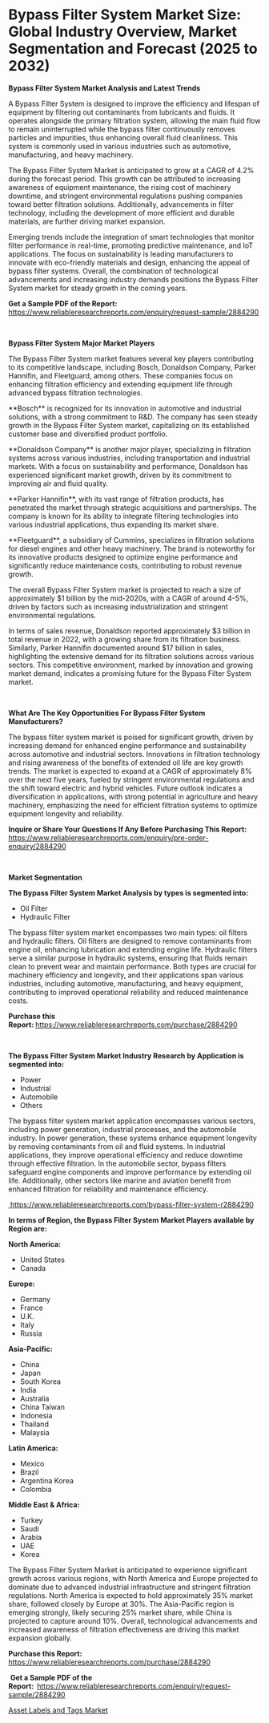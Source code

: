 <p><h1>Bypass Filter System Market Size: Global Industry Overview, Market Segmentation and Forecast (2025 to 2032)</h1></p><p><strong>Bypass Filter System Market Analysis and Latest Trends</strong></p>
<p><p>A Bypass Filter System is designed to improve the efficiency and lifespan of equipment by filtering out contaminants from lubricants and fluids. It operates alongside the primary filtration system, allowing the main fluid flow to remain uninterrupted while the bypass filter continuously removes particles and impurities, thus enhancing overall fluid cleanliness. This system is commonly used in various industries such as automotive, manufacturing, and heavy machinery.</p><p>The Bypass Filter System Market is anticipated to grow at a CAGR of 4.2% during the forecast period. This growth can be attributed to increasing awareness of equipment maintenance, the rising cost of machinery downtime, and stringent environmental regulations pushing companies toward better filtration solutions. Additionally, advancements in filter technology, including the development of more efficient and durable materials, are further driving market expansion. </p><p>Emerging trends include the integration of smart technologies that monitor filter performance in real-time, promoting predictive maintenance, and IoT applications. The focus on sustainability is leading manufacturers to innovate with eco-friendly materials and design, enhancing the appeal of bypass filter systems. Overall, the combination of technological advancements and increasing industry demands positions the Bypass Filter System market for steady growth in the coming years.</p></p>
<p><strong>Get a Sample PDF of the Report:&nbsp;</strong> <a href="https://www.reliableresearchreports.com/enquiry/request-sample/2884290?utm_campaign=2606&utm_medium=2&utm_source=Github&utm_content=ia&utm_term=13032025&utm_id=bypass-filter-system">https://www.reliableresearchreports.com/enquiry/request-sample/2884290</a></p>
<p>&nbsp;</p>
<p><strong>Bypass Filter System Major Market Players</strong></p>
<p><p>The Bypass Filter System market features several key players contributing to its competitive landscape, including Bosch, Donaldson Company, Parker Hannifin, and Fleetguard, among others. These companies focus on enhancing filtration efficiency and extending equipment life through advanced bypass filtration technologies.</p><p>**Bosch** is recognized for its innovation in automotive and industrial solutions, with a strong commitment to R&D. The company has seen steady growth in the Bypass Filter System market, capitalizing on its established customer base and diversified product portfolio.</p><p>**Donaldson Company** is another major player, specializing in filtration systems across various industries, including transportation and industrial markets. With a focus on sustainability and performance, Donaldson has experienced significant market growth, driven by its commitment to improving air and fluid quality.</p><p>**Parker Hannifin**, with its vast range of filtration products, has penetrated the market through strategic acquisitions and partnerships. The company is known for its ability to integrate filtering technologies into various industrial applications, thus expanding its market share.</p><p>**Fleetguard**, a subsidiary of Cummins, specializes in filtration solutions for diesel engines and other heavy machinery. The brand is noteworthy for its innovative products designed to optimize engine performance and significantly reduce maintenance costs, contributing to robust revenue growth.</p><p>The overall Bypass Filter System market is projected to reach a size of approximately $1 billion by the mid-2020s, with a CAGR of around 4-5%, driven by factors such as increasing industrialization and stringent environmental regulations.</p><p>In terms of sales revenue, Donaldson reported approximately $3 billion in total revenue in 2022, with a growing share from its filtration business. Similarly, Parker Hannifin documented around $17 billion in sales, highlighting the extensive demand for its filtration solutions across various sectors. This competitive environment, marked by innovation and growing market demand, indicates a promising future for the Bypass Filter System market.</p></p>
<p>&nbsp;</p>
<p><strong>What Are The Key Opportunities For Bypass Filter System Manufacturers?</strong></p>
<p><p>The bypass filter system market is poised for significant growth, driven by increasing demand for enhanced engine performance and sustainability across automotive and industrial sectors. Innovations in filtration technology and rising awareness of the benefits of extended oil life are key growth trends. The market is expected to expand at a CAGR of approximately 8% over the next five years, fueled by stringent environmental regulations and the shift toward electric and hybrid vehicles. Future outlook indicates a diversification in applications, with strong potential in agriculture and heavy machinery, emphasizing the need for efficient filtration systems to optimize equipment longevity and reliability.</p></p>
<p><strong>Inquire or Share Your Questions If Any Before Purchasing This Report:</strong> <a href="https://www.reliableresearchreports.com/enquiry/pre-order-enquiry/2884290?utm_campaign=2606&utm_medium=2&utm_source=Github&utm_content=ia&utm_term=13032025&utm_id=bypass-filter-system">https://www.reliableresearchreports.com/enquiry/pre-order-enquiry/2884290</a></p>
<p>&nbsp;</p>
<p><strong>Market Segmentation</strong></p>
<p><strong>The Bypass Filter System Market Analysis by types is segmented into:</strong></p>
<p><ul><li>Oil Filter</li><li>Hydraulic Filter</li></ul></p>
<p><p>The bypass filter system market encompasses two main types: oil filters and hydraulic filters. Oil filters are designed to remove contaminants from engine oil, enhancing lubrication and extending engine life. Hydraulic filters serve a similar purpose in hydraulic systems, ensuring that fluids remain clean to prevent wear and maintain performance. Both types are crucial for machinery efficiency and longevity, and their applications span various industries, including automotive, manufacturing, and heavy equipment, contributing to improved operational reliability and reduced maintenance costs.</p></p>
<p><strong>Purchase this Report:&nbsp;</strong><a href="https://www.reliableresearchreports.com/purchase/2884290?utm_campaign=2606&utm_medium=2&utm_source=Github&utm_content=ia&utm_term=13032025&utm_id=bypass-filter-system">https://www.reliableresearchreports.com/purchase/2884290</a></p>
<p>&nbsp;</p>
<p><strong>The Bypass Filter System Market Industry Research by Application is segmented into:</strong></p>
<p><ul><li>Power</li><li>Industrial</li><li>Automobile</li><li>Others</li></ul></p>
<p><p>The bypass filter system market application encompasses various sectors, including power generation, industrial processes, and the automobile industry. In power generation, these systems enhance equipment longevity by removing contaminants from oil and fluid systems. In industrial applications, they improve operational efficiency and reduce downtime through effective filtration. In the automobile sector, bypass filters safeguard engine components and improve performance by extending oil life. Additionally, other sectors like marine and aviation benefit from enhanced filtration for reliability and maintenance efficiency.</p></p>
<p><a href="https://www.reliableresearchreports.com/bypass-filter-system-r2884290?utm_campaign=2606&utm_medium=2&utm_source=Github&utm_content=ia&utm_term=13032025&utm_id=bypass-filter-system">&nbsp;https://www.reliableresearchreports.com/bypass-filter-system-r2884290</a></p>
<p><strong>In terms of Region, the Bypass Filter System Market Players available by Region are:</strong></p>
<p>
    <p> <strong> North America: </strong>
        <ul>
            <li>United States</li>
            <li>Canada</li>
        </ul>
        </p> 
    <p> <strong> Europe: </strong>
        <ul>
            <li>Germany</li>
            <li>France</li>
            <li>U.K.</li>
            <li>Italy</li>
            <li>Russia</li>
        </ul>
        </p> 
    <p> <strong> Asia-Pacific: </strong>
        <ul>
            <li>China</li>
            <li>Japan</li>
            <li>South Korea</li>
            <li>India</li>
            <li>Australia</li>
            <li>China Taiwan</li>
            <li>Indonesia</li>
            <li>Thailand</li>
            <li>Malaysia</li>
        </ul>
        </p> 
    <p> <strong> Latin America: </strong>
        <ul>
            <li>Mexico</li>
            <li>Brazil</li>
            <li>Argentina Korea</li>
            <li>Colombia</li>
        </ul>
        </p> 
    <p> <strong> Middle East & Africa: </strong>
        <ul>
            <li>Turkey</li>
            <li>Saudi</li>
            <li>Arabia</li>
            <li>UAE</li>
            <li>Korea</li>
        </ul>
    </p>
    </p>
<p><p>The Bypass Filter System Market is anticipated to experience significant growth across various regions, with North America and Europe projected to dominate due to advanced industrial infrastructure and stringent filtration regulations. North America is expected to hold approximately 35% market share, followed closely by Europe at 30%. The Asia-Pacific region is emerging strongly, likely securing 25% market share, while China is projected to capture around 10%. Overall, technological advancements and increased awareness of filtration effectiveness are driving this market expansion globally.</p></p>
<p><strong>Purchase this Report: </strong><a href="https://www.reliableresearchreports.com/purchase/2884290?utm_campaign=2606&utm_medium=2&utm_source=Github&utm_content=ia&utm_term=13032025&utm_id=bypass-filter-system">https://www.reliableresearchreports.com/purchase/2884290</a></p>
<p>&nbsp;<strong>Get a Sample PDF of the Report:&nbsp;&nbsp;</strong><a href="https://www.reliableresearchreports.com/enquiry/request-sample/2884290?utm_campaign=2606&utm_medium=2&utm_source=Github&utm_content=ia&utm_term=13032025&utm_id=bypass-filter-system">https://www.reliableresearchreports.com/enquiry/request-sample/2884290</a></p>
<p><strong></strong></p>
<p><p><a href="https://github.com/manesros8/Market-Research-Report-List-1/blob/main/asset-labels-and-tags-market.md?utm_campaign=2606&utm_medium=2&utm_source=Github&utm_content=ia&utm_term=13032025&utm_id=bypass-filter-system">Asset Labels and Tags Market</a></p></p>